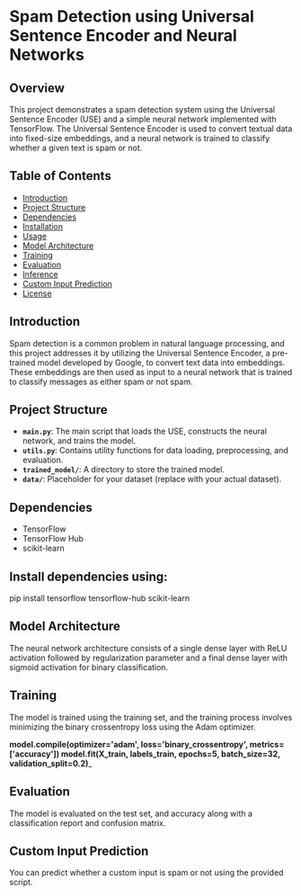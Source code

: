 # Spam Detection using Universal Sentence Encoder and Neural Networks

## Overview

This project demonstrates a spam detection system using the Universal Sentence Encoder (USE) and a simple neural network implemented with TensorFlow. The Universal Sentence Encoder is used to convert textual data into fixed-size embeddings, and a neural network is trained to classify whether a given text is spam or not.

## Table of Contents

- [Introduction](#introduction)
- [Project Structure](#project-structure)
- [Dependencies](#dependencies)
- [Installation](#installation)
- [Usage](#usage)
- [Model Architecture](#model-architecture)
- [Training](#training)
- [Evaluation](#evaluation)
- [Inference](#inference)
- [Custom Input Prediction](#custom-input-prediction)
- [License](#license)

## Introduction

Spam detection is a common problem in natural language processing, and this project addresses it by utilizing the Universal Sentence Encoder, a pre-trained model developed by Google, to convert text data into embeddings. These embeddings are then used as input to a neural network that is trained to classify messages as either spam or not spam.

## Project Structure

- **`main.py`**: The main script that loads the USE, constructs the neural network, and trains the model.
- **`utils.py`**: Contains utility functions for data loading, preprocessing, and evaluation.
- **`trained_model/`**: A directory to store the trained model.
- **`data/`**: Placeholder for your dataset (replace with your actual dataset).

## Dependencies

- TensorFlow
- TensorFlow Hub
- scikit-learn

## Install dependencies using:
pip install tensorflow tensorflow-hub scikit-learn

## Model Architecture
The neural network architecture consists of a single dense layer with ReLU activation followed by regularization parameter and a final dense layer with sigmoid activation for binary classification.

## Training
The model is trained using the training set, and the training process involves minimizing the binary crossentropy loss using the Adam optimizer.

**model.compile(optimizer='adam', loss='binary_crossentropy', metrics=['accuracy'])
model.fit(X_train, labels_train, epochs=5, batch_size=32, validation_split=0.2)**_

## Evaluation
The model is evaluated on the test set, and accuracy along with a classification report and confusion matrix.

## Custom Input Prediction
You can predict whether a custom input is spam or not using the provided script.

